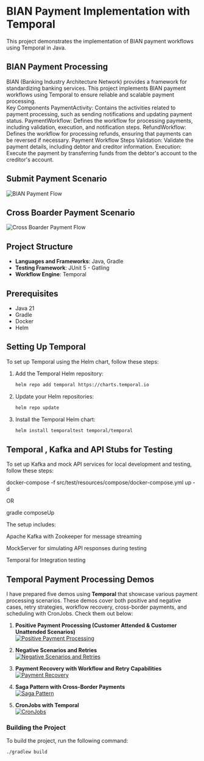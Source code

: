 # BIAN Payment Implementation with Temporal

This project demonstrates the implementation of BIAN payment workflows using Temporal in Java.

##  BIAN Payment Processing
BIAN (Banking Industry Architecture Network) provides a framework for standardizing banking services. This project implements BIAN payment workflows using Temporal to ensure reliable and scalable payment processing.  
Key Components
PaymentActivity: Contains the activities related to payment processing, such as sending notifications and updating payment status.
PaymentWorkflow: Defines the workflow for processing payments, including validation, execution, and notification steps.
RefundWorkflow: Defines the workflow for processing refunds, ensuring that payments can be reversed if necessary.
Payment Workflow Steps
Validation: Validate the payment details, including debtor and creditor information.
Execution: Execute the payment by transferring funds from the debtor's account to the creditor's account.

## Submit Payment Scenario
![BIAN Payment Flow](images/Workflows-bian.png "BIAN Payment Processing Flow")


## Cross Boarder Payment Scenario

![Cross Boarder Payment Flow](images/Saga-side.png "Cross Boarder Payment Processing Flow")


## Project Structure

- **Languages and Frameworks**: Java, Gradle
- **Testing Framework**: JUnit 5 - Gatling
- **Workflow Engine**: Temporal

## Prerequisites

- Java 21
- Gradle
- Docker
- Helm

## Setting Up Temporal

To set up Temporal using the Helm chart, follow these steps:

1. Add the Temporal Helm repository:

    ```sh
    helm repo add temporal https://charts.temporal.io
    ```

2. Update your Helm repositories:

    ```sh
    helm repo update
    ```

3. Install the Temporal Helm chart:

    ```sh
    helm install temporaltest temporal/temporal
    ```


## Temporal , Kafka and API Stubs for Testing

To set up Kafka and mock API services for local development and testing, follow these steps:

docker-compose -f src/test/resources/compose/docker-compose.yml up -d

OR

gradle composeUp

The setup includes:

Apache Kafka with Zookeeper for message streaming

MockServer for simulating API responses during testing

Temporal for Integration testing


## Temporal Payment Processing Demos

I have prepared five demos using **Temporal** that showcase various payment processing scenarios. These demos cover both positive and negative cases, retry strategies, workflow recovery, cross-border payments, and scheduling with CronJobs. Check them out below:

1. **Positive Payment Processing (Customer Attended & Customer Unattended Scenarios)**  
   [![Positive Payment Processing](images/positive_payment_processing.png)](https://youtu.be/HSuteHF-af4)

2. **Negative Scenarios and Retries**  
   [![Negative Scenarios and Retries](images/negative_scenario.jpg)](https://youtu.be/XxaHHrLEZQA)

3. **Payment Recovery with Workflow and Retry Capabilities**  
   [![Payment Recovery](images/payment_recovery.jpeg)](https://youtu.be/YfEXa0u-Pek)

4. **Saga Pattern with Cross-Border Payments**  
   [![Saga Pattern](images/saga_pattern.jpg)](https://youtu.be/9lZHJyMEz78)

5. **CronJobs with Temporal**  
   [![CronJobs](images/cron_jobs.jpeg)](https://youtu.be/VOf48J_0LZk)


### Building the Project

To build the project, run the following command:

```sh
./gradlew build


